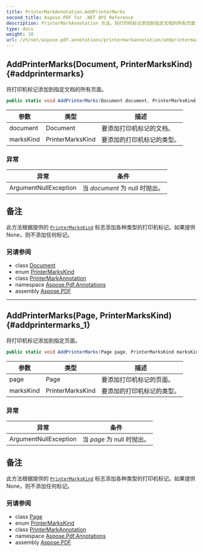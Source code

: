 ```yaml
---
title: PrinterMarkAnnotation.AddPrinterMarks
second_title: Aspose.PDF for .NET API Reference
description: PrinterMarkAnnotation 方法。将打印机标记添加到指定文档的所有页面
type: docs
weight: 10
url: /zh/net/aspose.pdf.annotations/printermarkannotation/addprintermarks/
---
```

## AddPrinterMarks(Document, PrinterMarksKind) {#addprintermarks}

将打印机标记添加到指定文档的所有页面。

```csharp
public static void AddPrinterMarks(Document document, PrinterMarksKind marksKind)
```

| 参数 | 类型 | 描述 |
| --- | --- | --- |
| document | Document | 要添加打印机标记的文档。 |
| marksKind | PrinterMarksKind | 要添加的打印机标记的类型。 |

### 异常

| 异常 | 条件 |
| --- | --- |
| ArgumentNullException | 当 *document* 为 null 时抛出。 |

## 备注

此方法根据提供的 [`PrinterMarksKind`](../../printermarkskind/) 标志添加各种类型的打印机标记。如果提供 None，则不添加任何标记。

### 另请参阅

* class [Document](../../../aspose.pdf/document/)
* enum [PrinterMarksKind](../../printermarkskind/)
* class [PrinterMarkAnnotation](../)
* namespace [Aspose.Pdf.Annotations](../../../aspose.pdf.annotations/)
* assembly [Aspose.PDF](../../../)

---

## AddPrinterMarks(Page, PrinterMarksKind) {#addprintermarks_1}

将打印机标记添加到指定页面。

```csharp
public static void AddPrinterMarks(Page page, PrinterMarksKind marksKind)
```

| 参数 | 类型 | 描述 |
| --- | --- | --- |
| page | Page | 要添加打印机标记的页面。 |
| marksKind | PrinterMarksKind | 要添加的打印机标记的类型。 |

### 异常

| 异常 | 条件 |
| --- | --- |
| ArgumentNullException | 当 *page* 为 null 时抛出。 |

## 备注

此方法根据提供的 [`PrinterMarksKind`](../../printermarkskind/) 标志添加各种类型的打印机标记。如果提供 None，则不添加任何标记。

### 另请参阅

* class [Page](../../../aspose.pdf/page/)
* enum [PrinterMarksKind](../../printermarkskind/)
* class [PrinterMarkAnnotation](../)
* namespace [Aspose.Pdf.Annotations](../../../aspose.pdf.annotations/)
* assembly [Aspose.PDF](../../../)